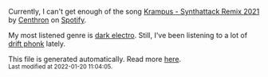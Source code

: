
  Currently, I can't get enough of the song <a href="https://open.spotify.com/track/27nLm2cQ0QVAP9vNgIDsgM">Krampus - Synthattack Remix 2021</a> by <a href="https://open.spotify.com/artist/0UW9Tl5qFmdPL4U9sTVHZo">Centhron</a> on <a href="https://open.spotify.com/user/9qz2xtkur2fengfsdcq8dd907?si=kq2SVrUkSNe0z1NJjpt7kg">Spotify</a>.

  My most listened genre is <a href="https://duckduckgo.com/?q=dark electro music">dark electro</a>.
  Still, I've been listening to a lot of <a href="https://duckduckgo.com/?q=drift phonk music">drift phonk</a> lately.

  This file is generated automatically. Read more <a href="https://github.com/CodeF0x/CodeF0x/blob/master/IMPORTANT.md">here</a>.
  <br>
  <sub>Last modified at 2022-01-20 11:04:05.</sub>
  